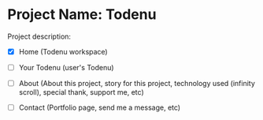 # Project Name: Todenu

Project description:
- [x] Home (Todenu workspace)
- [ ] Your Todenu (user's Todenu)
- [ ] About (About this project, story for this project,  technology used (infinity scroll), special thank, support me, etc)
- [ ] Contact (Portfolio page, send me a message, etc)

